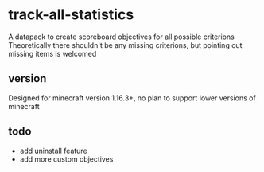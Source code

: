 # track-all-statistics
A datapack to create scoreboard objectives for all possible criterions
Theoretically there shouldn't be any missing criterions, but pointing out missing items is welcomed

## version
Designed for minecraft version 1.16.3+, no plan to support lower versions of minecraft

## todo
* add uninstall feature
* add more custom objectives
